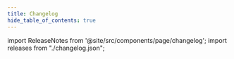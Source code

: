 ```yaml
---
title: Changelog
hide_table_of_contents: true
---
```


import ReleaseNotes from '@site/src/components/page/changelog';
import releases from "./changelog.json";

<ReleaseNotes releases={releases} name="Portals for iOS" repo="ionic-team/ionic-portals-ios"/>
